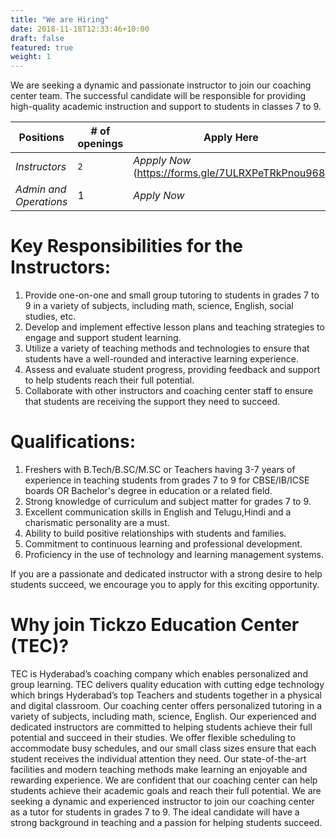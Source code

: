 ```yaml
---
title: "We are Hiring"
date: 2018-11-18T12:33:46+10:00
draft: false
featured: true
weight: 1
---
```


We are seeking a dynamic and passionate instructor to join our coaching center team. The successful candidate will be responsible for providing high-quality academic instruction and support to students in classes 7 to 9.

Positions | # of openings | Apply Here
--- | --- | ---
*Instructors* | `2` | *Appply Now* (https://forms.gle/7ULRXPeTRkPnou968)
*Admin and Operations*| 1 | *Apply Now*

# Key Responsibilities for the Instructors:
1. Provide one-on-one and small group tutoring to students in grades 7 to 9 in a variety of subjects, including math, science, English, social studies, etc.
2. Develop and implement effective lesson plans and teaching strategies to engage and support student learning.
3. Utilize a variety of teaching methods and technologies to ensure that students have a well-rounded and interactive learning experience.
4. Assess and evaluate student progress, providing feedback and support to help students reach their full potential.
5. Collaborate with other instructors and coaching center staff to ensure that students are receiving the support they need to succeed.

# Qualifications:
1. Freshers with B.Tech/B.SC/M.SC or Teachers having 3-7 years of experience in teaching  students from grades 7 to 9 for CBSE/IB/ICSE boards OR Bachelor's degree in education or a related field.
2. Strong knowledge of curriculum and subject matter for grades 7 to 9.
3. Excellent communication skills in English and Telugu,Hindi and a charismatic personality are a must.
4. Ability to build positive relationships with students and families.
5. Commitment to continuous learning and professional development.
6. Proficiency in the use of technology and learning management systems.

If you are a passionate and dedicated instructor with a strong desire to help students succeed, we encourage you to apply for this exciting opportunity. 

# Why join Tickzo Education Center (TEC)?
 
TEC is Hyderabad’s coaching company which enables personalized and group learning. TEC delivers quality education with cutting edge technology which brings Hyderabad’s top Teachers and students together in a physical and digital classroom. Our coaching center offers personalized tutoring in a variety of subjects, including math, science, English. Our experienced and dedicated instructors are committed to helping students achieve their full potential and succeed in their studies. We offer flexible scheduling to accommodate busy schedules, and our small class sizes ensure that each student receives the individual attention they need. Our state-of-the-art facilities and modern teaching methods make learning an enjoyable and rewarding experience. We are confident that our coaching center can help students achieve their academic goals and reach their full potential. We are seeking a dynamic and experienced instructor to join our coaching center as a tutor for students in grades 7 to 9. The ideal candidate will have a strong background in teaching and a passion for helping students succeed.



